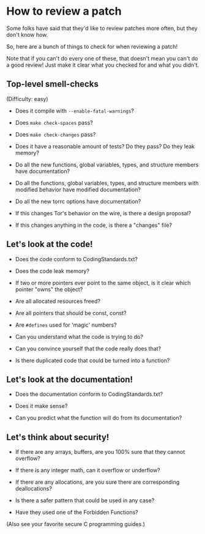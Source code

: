 How to review a patch
=====================

Some folks have said that they'd like to review patches more often, but they
don't know how.

So, here are a bunch of things to check for when reviewing a patch!

Note that if you can't do every one of these, that doesn't mean you can't do
a good review!  Just make it clear what you checked for and what you didn't.


Top-level smell-checks
----------------------

(Difficulty: easy)

- Does it compile with `--enable-fatal-warnings`?

- Does `make check-spaces` pass?

- Does `make check-changes` pass?

- Does it have a reasonable amount of tests?  Do they pass?  Do they leak
  memory?

- Do all the new functions, global variables, types, and structure members have
 documentation?

- Do all the functions, global variables, types, and structure members with
  modified behavior have modified documentation?

- Do all the new torrc options have documentation?

- If this changes Tor's behavior on the wire, is there a design proposal?

- If this changes anything in the code, is there a "changes" file?


Let's look at the code!
-----------------------

- Does the code conform to CodingStandards.txt?

- Does the code leak memory?

- If two or more pointers ever point to the same object, is it clear which
  pointer "owns" the object?

- Are all allocated resources freed?

- Are all pointers that should be const, const?

- Are `#defines` used for 'magic' numbers?

- Can you understand what the code is trying to do?

- Can you convince yourself that the code really does that?

- Is there duplicated code that could be turned into a function?


Let's look at the documentation!
--------------------------------

- Does the documentation conform to CodingStandards.txt?

- Does it make sense?

- Can you predict what the function will do from its documentation?


Let's think about security!
---------------------------

- If there are any arrays, buffers, are you 100% sure that they cannot
  overflow?

- If there is any integer math, can it overflow or underflow?

- If there are any allocations, are you sure there are corresponding
  deallocations?

- Is there a safer pattern that could be used in any case?

- Have they used one of the Forbidden Functions?

(Also see your favorite secure C programming guides.)
